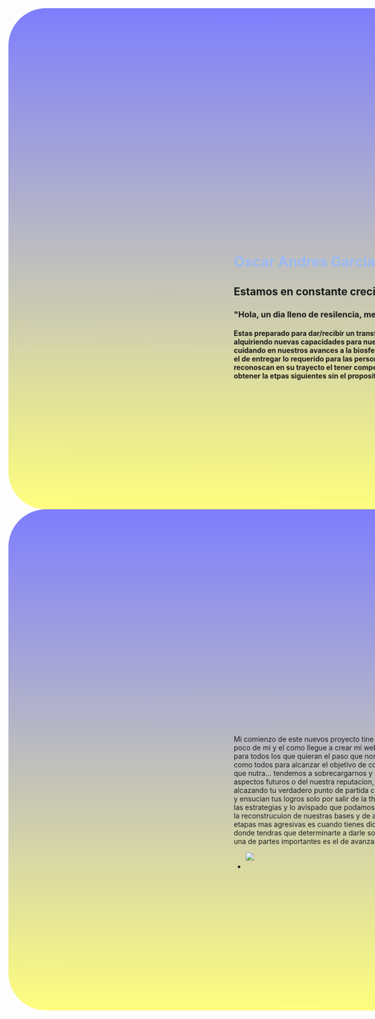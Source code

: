 <!DOCTYPE html>
<html>
        <head>
            <title>los sinlares</title>
            <style>
                div {
                    height: 100px;
                    width: 450px;
                    background-image: 
                    linear-gradient(rgba(0, 0, 255, 0.5), rgba(255, 255, 0, 0.5)), url(https://www.expresdiario.com.ar/wp-content/uploads/2021/04/Nicki-Nicole.jpg);
                    padding: 450px;
                    border-radius: 75px;
                }
               id spanId  {
                    font-size: 18px;
                    margin: 50px;
                }
            </style>
        </head>
        <body>
            <div class = "divClass">
                <h1 style = "color: rgba(155, 185, 245, 1);">Oscar Andres Garcia Cabrera</h1>
                <h2>Estamos en constante crecimiento</h2>
                <h3>"Hola, un dia lleno de resilencia, mente serena"</h3>
                <h4>
                Estas preparado  para dar/recibir un transformacion radical, alquiriendo nuevas capacidades para nuestro crecimiento y cuidando en nuestros avances a la biosfera. 
                Mi primera vision fue el de entregar lo requerido para las persona que buscan, desean y reconoscan en su trayecto el tener competencia siendo capaz de obtener la 
                etpas siguientes sin el proposito de ego.
                </h4>
            </div>
            <div class = "divClass">
                <span id = "spanId">Mi comienzo de este nuevos proyecto tine el poder compartir un poco de mi y el como llegue a crear mi website, para dar una vision para todos los que quieran el paso que nos cambiara de entorno, y como todos para alcanzar el objetivo de conseguir una estabilidad que nutra... tendemos a sobrecargarnos y saturar nuestra vidas con aspectos futuros o del nuestra reputacion, y una vez que estas alcazando tu verdadero punto de partida cada vez mas te encadena y ensucian tus logros solo por salir de la thinking outside the box, las estrategias y lo avispado que podamos ser nos ayudara a tener la reconstrucuion de nuestras bases y de ahí no parar.
                Una de las etapas mas agresivas es cuando tienes diciciones que te destrozan donde tendras que determinarte a darle solucion al los sucesos, una de partes importantes es el de avanzar en nuestra resilencia. 
                </span>
                <a href = "https://www.soycaribeyuo.com"></a>
                <ul>
                        <img src = "https://i.pinimg.com/originals/65/76/c5/6576c5be5d860f85833bfa42e4cbe714.gif">
                        <img src = "">
                    <li>
                        <img src = "">
                    </li>
                </ul>
            </div>
        </body>
</html>
